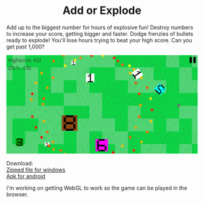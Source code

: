<h1 align="center">Add or Explode</h1>

Add up to the biggest number for hours of explosive fun!
Destroy numbers to increase your score, getting bigger and faster. Dodge frenzies of bullets ready to explode! You'll lose hours trying to beat your high score. Can you get past 1,000?

<img src="./preview.png"/>

Download: <br/>
[Zipped file for windows](https://github.com/Agroovy/add-or-explode/raw/main/Downloads/Add%20or%20Explode%20for%20Windows.zip) <br/>
[Apk for android](https://github.com/Agroovy/add-or-explode/raw/main/Downloads/Add_or_Explode_v1.0.apk)

I'm working on getting WebGL to work so the game can be played in the browser.
